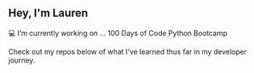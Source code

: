 ## Hey, I'm Lauren

💻 I’m currently working on ... 100 Days of Code Python Bootcamp

Check out my repos below of what I've learned thus far in my developer journey.

<!-- **hortonln/hortonln** is a ✨ _special_ ✨ repository because its `README.md` (this file) appears on your GitHub profile.



